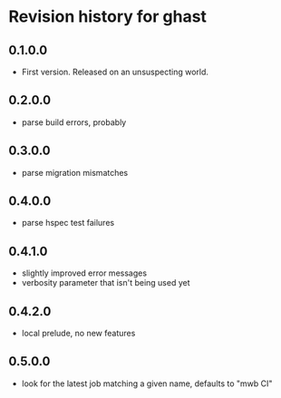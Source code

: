 # Revision history for ghast

## 0.1.0.0

* First version. Released on an unsuspecting world.

## 0.2.0.0

* parse build errors, probably

## 0.3.0.0

* parse migration mismatches

## 0.4.0.0

* parse hspec test failures

## 0.4.1.0

* slightly improved error messages
* verbosity parameter that isn't being used yet

## 0.4.2.0

* local prelude, no new features

## 0.5.0.0

* look for the latest job matching a given name, defaults to "mwb CI"